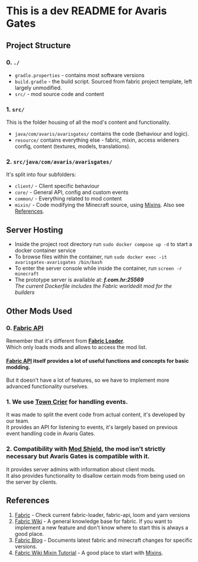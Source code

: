 # This is a dev README for Avaris Gates

## Project Structure
### 0. `./`
- `gradle.properties` - contains most software versions
- `build.gradle` - the build script. Sourced from fabric project template, left largely unmodified.
- `src/` - mod source code and content
### 1.  `src/`
This is the folder housing of all the mod's content and functionality.
- `java/com/avaris/avarisgates/` contains the code (behaviour and logic).
- `resource/` contains everything else - fabric, mixin, access wideners config, content (textures, models, translations).
### 2. `src/java/com/avaris/avarisgates/`
It's split into four subfolders:
- `client/` - Client specific behaviour
- `core/` - General API, config and custom events
- `common/` - Everything related to mod content
- `mixin/` - Code modifying the Minecraft source, using [Mixins](https://github.com/SpongePowered/Mixin/wiki).
             Also see [References](#References).

## Server Hosting
- Inside the project root directory run `sudo docker compose up -d` to start a docker container service
- To browse files within the container, run `sudo docker exec -it avarisgates-avarisgates /bin/bash`
- To enter the server console while inside the container, run `screen -r minecraft`
- The prototype server is available at: ***f.com.hr:25569*** <br>
*The current Dockerfile includes the Fabric worldedit mod for the builders* <br>

## Other Mods Used
### 0. [Fabric API](https://github.com/FabricMC/fabric) 
Remember that it's different from **[Fabric Loader](https://github.com/FabricMC/fabric-loader)**.<br>
Which only loads mods and allows to access the mod list. <br>

#### **[Fabric API](https://github.com/FabricMC/fabric)** itself provides a lot of useful functions and concepts for basic modding.
But it doesn't have a lot of features, so we have to implement more advanced functionality ourselves.

### 1. We use [Town Crier](https://github.com/AvarisGates/TownCrier) for handling events.
It was made to split the event code from actual content, it's developed by our team.<br>
It provides an API for listening to events, it's largely based on previous event handling code in Avaris Gates.

### 2. Compatibility with [Mod Shield](https://github.com/AvarisGates/ModShield), the mod isn't strictly necessary but Avaris Gates is compatible with it.
It provides server admins with information about client mods.<br>
It also provides functionality to disallow certain mods from being used on the server by clients.

## References
1. [Fabric](https://fabricmc.net/develop/) - Check current fabric-loader, fabric-api, loom and yarn versions
2. [Fabric Wiki](https://wiki.fabricmc.net/tutorial:start) - A general knowledge base for fabric. If you want to implement a new feature
                        and don't know where to start this is always a good place.
3. [Fabric Blog](https://fabricmc.net/blog/) - Documents latest fabric and minecraft changes for specific versions.
4. [Fabric Wiki Mixin Tutorial](https://wiki.fabricmc.net/tutorial:mixin_introduction) - A good place to start with [Mixins](https://github.com/SpongePowered/Mixin/wiki).